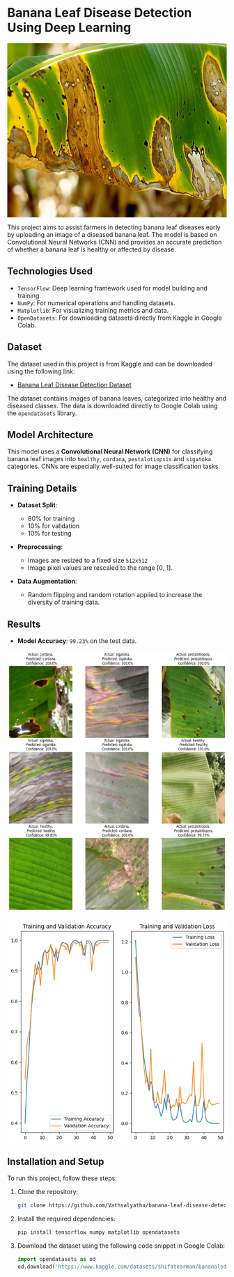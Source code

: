 # Banana Leaf Disease Detection Using Deep Learning

<div style="display: flex; align-items: center; justify-content: center; margin-bottom: 10px;">
    <img src='./assets/banner.png' alt="banana-leaf-disease" width='800' height="400" />
</div>

This project aims to assist farmers in detecting banana leaf diseases early by uploading an image of a diseased banana leaf. The model is based on Convolutional Neural Networks (CNN) and provides an accurate prediction of whether a banana leaf is healthy or affected by disease.

## Technologies Used

- `TensorFlow`: Deep learning framework used for model building and training.
- `NumPy`: For numerical operations and handling datasets.
- `Matplotlib`: For visualizing training metrics and data.
- `OpenDatasets`: For downloading datasets directly from Kaggle in Google Colab.

## Dataset

The dataset used in this project is from Kaggle and can be downloaded using the following link:

- [Banana Leaf Disease Detection Dataset](https://www.kaggle.com/datasets/shifatearman/bananalsd)

The dataset contains images of banana leaves, categorized into healthy and diseased classes. The data is downloaded directly to Google Colab using the `opendatasets` library.

## Model Architecture

This model uses a **Convolutional Neural Network (CNN)** for classifying banana leaf images into `healthy`, `cordana`, `pestalotiopsis` and `sigatoka` categories. CNNs are especially well-suited for image classification tasks.

## Training Details

- **Dataset Split**: 
  - 80% for training
  - 10% for validation
  - 10% for testing

- **Preprocessing**:
  - Images are resized to a fixed size `512x512`
  - Image pixel values are rescaled to the range [0, 1].

- **Data Augmentation**:
  - Random flipping and random rotation applied to increase the diversity of training data.

## Results

- **Model Accuracy**: `99.23%` on the test data.
<div style="display: flex; flex-direction: column; align-items: center; justify-content: center; margin-bottom: 10px; gap:20px;">
    <img src='./assets/prediction-image.png' alt="banana-leaf-disease-prediction" width='800' height="600" />
    <img src='./assets/training_and_validation_accuracy.png' alt="accuracy-and-loss-graph" width="800" />
</div>

## Installation and Setup

To run this project, follow these steps:

1. Clone the repository:
   ```bash
   git clone https://github.com/Vathsalyatha/banana-leaf-disease-detection.git
   ```

2. Install the required dependencies:
   ```bash
   pip install tensorflow numpy matplotlib opendatasets
   ```

3. Download the dataset using the following code snippet in Google Colab:
   ```python
   import opendatasets as od
   od.download('https://www.kaggle.com/datasets/shifatearman/bananalsd')
   ```
